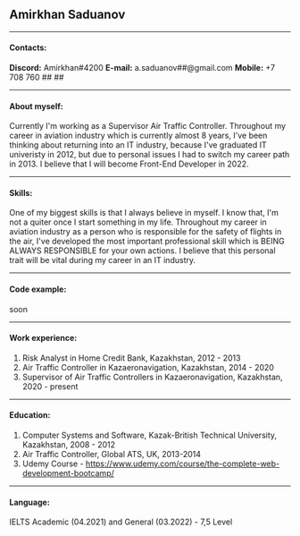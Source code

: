 ## Amirkhan Saduanov
___

#### Contacts:
**Discord:** Amirkhan#4200
**E-mail:** a.saduanov##@gmail.com
**Mobile:** +7 708 760 ## ##

___

#### About myself:
Currently I'm working as a Supervisor Air Traffic Controller. Throughout my career in aviation industry which is currently almost 8 years, I've been thinking about returning into an IT industry, because I've graduated IT univeristy in 2012, but due to personal issues I had to switch my career path in 2013. I believe that I will become Front-End Developer in 2022.
___

#### Skills:
One of my biggest skills is that I always believe in myself. I know that, I'm not a quiter once I start something in my life. Throughout my career in aviation industry as a person who is responsible for the safety of flights in the air, I've developed the most important professional skill which is BEING ALWAYS RESPONSIBLE for your own actions. I believe that this personal trait will be vital during my career in an IT industry.

___
#### Code example:

soon
___
#### Work experience:
1. Risk Analyst in Home Credit Bank, Kazakhstan, 2012 - 2013
2. Air Traffic Controller in Kazaeronavigation, Kazakhstan, 2014 - 2020
3. Supervisor of Air Traffic Controllers in Kazaeronavigation, Kazakhstan, 2020 - present
____
#### Education:
1. Computer Systems and Software, Kazak-British Technical University, Kazakhstan, 2008 - 2012
2. Air Traffic Controller, Global ATS, UK, 2013-2014
3. Udemy Course - https://www.udemy.com/course/the-complete-web-development-bootcamp/
___
#### Language:
IELTS Academic (04.2021) and General (03.2022) - 7,5 Level
